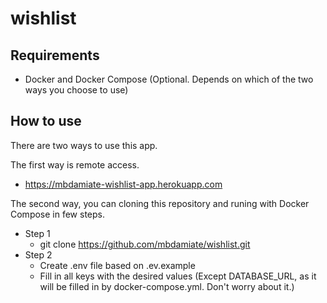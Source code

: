 # wishlist

## Requirements
 - Docker and Docker Compose (Optional. Depends on which of the two ways you choose to use)

## How to use
There are two ways to use this app.

The first way is remote access.
 - https://mbdamiate-wishlist-app.herokuapp.com

The second way, you can cloning this repository and runing with Docker Compose in few steps.

  - Step 1
    - git clone https://github.com/mbdamiate/wishlist.git
  - Step 2
    - Create .env file based on .ev.example
    - Fill in all keys with the desired values ​​(Except DATABASE_URL, as it will be filled in by docker-compose.yml. Don't worry about it.)
